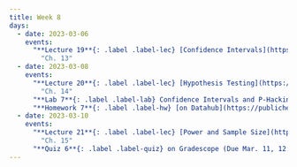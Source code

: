 ```yaml
---
title: Week 8
days:
  - date: 2023-03-06
    events:
      "**Lecture 19**{: .label .label-lec} [Confidence Intervals](https://ph142-ucb.github.io/sp23/src/l19-confidence.pdf) (Recording: [Part 1](https://youtu.be/E6FT2mihyVU) & [Part 2](https://youtu.be/RUCSEF_cfkM))":
        "Ch. 13"
  - date: 2023-03-08
    events:
      "**Lecture 20**{: .label .label-lec} [Hypothesis Testing](https://ph142-ucb.github.io/sp23/src/l20-hypothesis.pdf) ([Recording](https://youtu.be/VyxSq28RlMo))":
        "Ch. 14"
      "**Lab 7**{: .label .label-lab} Confidence Intervals and P-Hacking (Due Mar. 14)":
      "**Homework 7**{: .label .label-hw} [on Datahub](https://publichealth.datahub.berkeley.edu/hub/user-redirect/git-pull?repo=https%3A%2F%2Fgithub.com%2Fph142-ucb%2Fph142-sp23&urlpath=rstudio%2F&branch=main)":
  - date: 2023-03-10
    events:
      "**Lecture 21**{: .label .label-lec} [Power and Sample Size](https://ph142-ucb.github.io/sp23/src/l21-power.pdf)": 
        "Ch. 15"
      "**Quiz 6**{: .label .label-quiz} on Gradescope (Due Mar. 11, 12:00 PM PST)":
---
```

